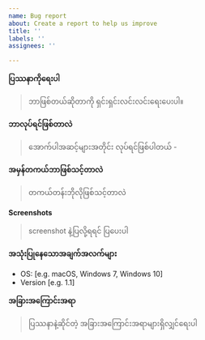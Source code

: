 ```yaml
---
name: Bug report
about: Create a report to help us improve
title: ''
labels: ''
assignees: ''

---
```


**ပြဿနာကိုရေးပါ**

> ဘာဖြစ်တယ်ဆိုတာကို ရှင်းရှင်းလင်းလင်းရေးပေးပါ။

**ဘာလုပ်ရင်ဖြစ်တာလဲ**

> အောက်ပါအဆင့်များအတိုင်း လုပ်ရင်ဖြစ်ပါတယ် -

**အမှန်တကယ်ဘာဖြစ်သင့်တာလဲ**

> တကယ်တန်းဘိုလိုဖြစ်သင့်တာလဲ

**Screenshots**

> screenshot နဲ့ပြလို့ရရင် ပြပေးပါ

**အသုံးပြုနေသောအချက်အလက်များ**

- OS: [e.g. macOS, Windows 7, Windows 10]
- Version [e.g. 1.1]

**အခြားအကြောင်းအရာ**

> ပြဿနာနဲ့ဆိုင်တဲ့ အခြားအကြောင်းအရာများရှိလျှင်ရေးပါ
